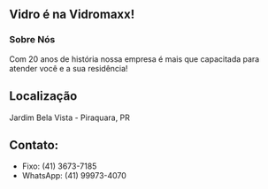 ## Vidro é na Vidromaxx!
### Sobre Nós
Com 20 anos de história nossa empresa é mais que capacitada para atender você e a sua residência!
## Localização
Jardim Bela Vista - Piraquara, PR
## Contato:
* Fixo: (41) 3673-7185
* WhatsApp: (41) 99973-4070
